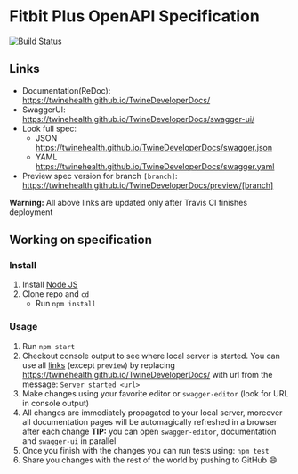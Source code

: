 # Fitbit Plus OpenAPI Specification
[![Build Status](https://travis-ci.org/TwineHealth/TwineDeveloperDocs.svg?branch=master)](https://travis-ci.org/TwineHealth/TwineDeveloperDocs)

## Links

- Documentation(ReDoc): https://twinehealth.github.io/TwineDeveloperDocs/
- SwaggerUI: https://twinehealth.github.io/TwineDeveloperDocs/swagger-ui/
- Look full spec:
    + JSON https://twinehealth.github.io/TwineDeveloperDocs/swagger.json
    + YAML https://twinehealth.github.io/TwineDeveloperDocs/swagger.yaml
- Preview spec version for branch `[branch]`: https://twinehealth.github.io/TwineDeveloperDocs/preview/[branch]

**Warning:** All above links are updated only after Travis CI finishes deployment

## Working on specification
### Install

1. Install [Node JS](https://nodejs.org/)
2. Clone repo and `cd`
    + Run `npm install`

### Usage

1. Run `npm start`
2. Checkout console output to see where local server is started. You can use all [links](#links) (except `preview`) by replacing https://twinehealth.github.io/TwineDeveloperDocs/ with url from the message: `Server started <url>`
3. Make changes using your favorite editor or `swagger-editor` (look for URL in console output)
4. All changes are immediately propagated to your local server, moreover all documentation pages will be automagically refreshed in a browser after each change
**TIP:** you can open `swagger-editor`, documentation and `swagger-ui` in parallel
5. Once you finish with the changes you can run tests using: `npm test`
6. Share you changes with the rest of the world by pushing to GitHub :smile:
